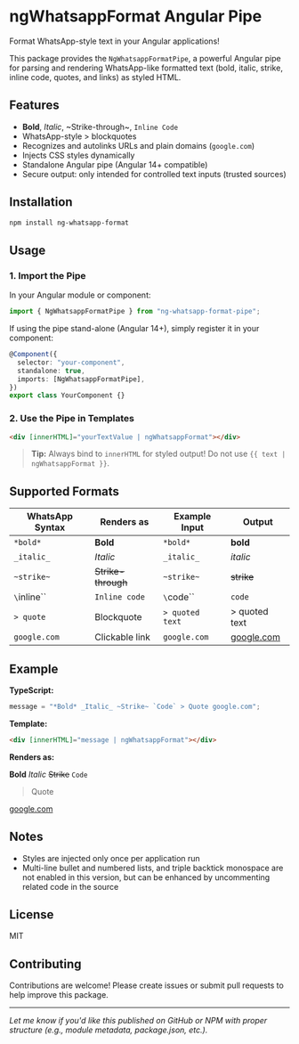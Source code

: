 # ngWhatsappFormat Angular Pipe

Format WhatsApp-style text in your Angular applications!

This package provides the `NgWhatsappFormatPipe`, a powerful Angular pipe for parsing and rendering WhatsApp-like formatted text (bold, italic, strike, inline code, quotes, and links) as styled HTML.

## Features

- **Bold**, _Italic_, ~Strike-through~, `Inline Code`
- WhatsApp-style > blockquotes
- Recognizes and autolinks URLs and plain domains (`google.com`)
- Injects CSS styles dynamically
- Standalone Angular pipe (Angular 14+ compatible)
- Secure output: only intended for controlled text inputs (trusted sources)

## Installation

```bash
npm install ng-whatsapp-format
```

## Usage

### 1. Import the Pipe

In your Angular module or component:

```typescript
import { NgWhatsappFormatPipe } from "ng-whatsapp-format-pipe";
```

If using the pipe stand-alone (Angular 14+), simply register it in your component:

```typescript
@Component({
  selector: "your-component",
  standalone: true,
  imports: [NgWhatsappFormatPipe],
})
export class YourComponent {}
```

### 2. Use the Pipe in Templates

```html
<div [innerHTML]="yourTextValue | ngWhatsappFormat"></div>
```

> **Tip:** Always bind to `innerHTML` for styled output! Do not use `{{ text | ngWhatsappFormat }}`.

## Supported Formats

| WhatsApp Syntax | Renders as         | Example Input   | Output                          |
| --------------- | ------------------ | --------------- | ------------------------------- |
| `*bold*`        | **Bold**           | `*bold*`        | **bold**                        |
| `_italic_`      | _Italic_           | `_italic_`      | _italic_                        |
| `~strike~`      | ~~Strike-through~~ | `~strike~`      | ~~strike~~                      |
| `\`inline\``    | `Inline code`      | `\`code\``      | `code`                          |
| `> quote`       | Blockquote         | `> quoted text` | > quoted text                   |
| `google.com`    | Clickable link     | `google.com`    | [google.com](http://google.com) |

## Example

**TypeScript:**

```typescript
message = "*Bold* _Italic_ ~Strike~ `Code` > Quote google.com";
```

**Template:**

```html
<div [innerHTML]="message | ngWhatsappFormat"></div>
```

**Renders as:**

**Bold** _Italic_ ~~Strike~~ `Code`

> Quote

[google.com](http://google.com)

## Notes

- Styles are injected only once per application run
- Multi-line bullet and numbered lists, and triple backtick monospace are not enabled in this version, but can be enhanced by uncommenting related code in the source

## License

MIT

## Contributing

Contributions are welcome! Please create issues or submit pull requests to help improve this package.

---

_Let me know if you'd like this published on GitHub or NPM with proper structure (e.g., module metadata, package.json, etc.)._
